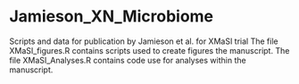 # Jamieson_XN_Microbiome
Scripts and data for publication by Jamieson et al. for XMaSI trial
The file XMaSI_figures.R contains scripts used to create figures the manuscript.
The file XMaSI_Analyses.R contains code use for analyses within the manuscript.
